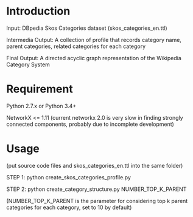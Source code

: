 # Introduction

Input: DBpedia Skos Categories dataset (skos_categories_en.ttl)

Intermedia Output: A collection of profile that records category name, parent categories, related categories for each category

Final Output: A directed acyclic graph representation of the Wikipedia Category System

# Requirement

Python 2.7.x or Python 3.4+

NetworkX <= 1.11 (current networkx 2.0 is very slow in finding strongly connected components, probably due to incomplete development)

# Usage

(put source code files and skos_categories_en.ttl into the same folder)

STEP 1: python create_skos_categories_profile.py

STEP 2: python create_category_structure.py NUMBER_TOP_K_PARENT

(NUMBER_TOP_K_PARENT is the parameter for considering top k parent categories for each category, set to 10 by default)
